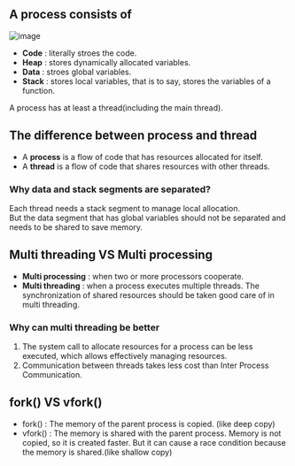 ## A process consists of
![image](https://user-images.githubusercontent.com/67142421/177061507-70e77e7f-1af0-4d3c-92a8-b0b5ba706bc2.png)

* **Code** : literally stroes the code.
* **Heap** : stores dynamically allocated variables.
* **Data** : stroes global variables.
* **Stack** : stores local variables, that is to say, stores the variables of a function.

A process has at least a thread(including the main thread).<br>
## The difference between process and thread
* A **process** is a flow of code that has resources allocated for itself.
* A **thread** is a flow of code that shares resources with other threads.<br>

### Why data and stack segments are separated?
Each thread needs a stack segment to manage local allocation.<br>
But the data segment that has global variables should not be separated and needs to be shared to save memory.<br>

## Multi threading VS Multi processing
* **Multi processing** : when two or more processors cooperate.
* **Multi threading** : when a process executes multiple threads. The synchronization of shared resources should be taken good care of in multi threading.
### Why can multi threading be better
1. The system call to allocate resources for a process can be less executed, which allows effectively managing resources.
2. Communication between threads takes less cost than Inter Process Communication.

## fork() VS vfork()
* fork() : The memory of the parent process is copied. (like deep copy)
* vfork() : The memory is shared with the parent process. Memory is not copied, so it is created faster. But it can cause a race condition because the memory is shared.(like shallow copy)
